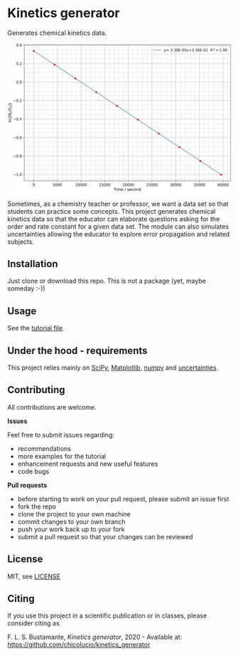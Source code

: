 # Kinetics generator

Generates chemical kinetics data.

![plot_example](saves/ex01_ln_conc.png)

Sometimes, as a chemistry teacher or professor, we want a data set so that
students can practice some concepts. This project generates chemical kinetics
data so that the educator can elaborate questions asking for the order and rate
constant for a given data set. The module can also simulates uncertainties
allowing the educator to explore error propagation and related subjects.


## Installation

Just clone or download this repo. This is not a package (yet, maybe someday :-))

## Usage

See the [tutorial file](kinetics_generator_tutorial.ipynb).

## Under the hood - requirements

This project relies mainly on [SciPy](https://www.scipy.org/),
[Matplotlib](https://matplotlib.org/), [numpy](https://numpy.org/) and
[uncertainties](https://pythonhosted.org/uncertainties/).

## Contributing

All contributions are welcome.

**Issues**

Feel free to submit issues regarding:

- recommendations
- more examples for the tutorial
- enhancement requests and new useful features
- code bugs

**Pull requests**

- before starting to work on your pull request, please submit an issue first
- fork the repo
- clone the project to your own machine
- commit changes to your own branch
- push your work back up to your fork
- submit a pull request so that your changes can be reviewed


## License

MIT, see [LICENSE](LICENSE)

## Citing

If you use this project in a scientific publication or in classes, please
consider citing as

F. L. S. Bustamante, *Kinetics generator*, 2020 - Available at:
https://github.com/chicolucio/kinetics_generator